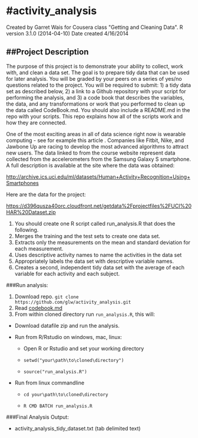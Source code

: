 #activity_analysis
=================
Created by Garret Wais for Cousera class "Getting and Cleaning Data". 
R version 3.1.0 (2014-04-10)
Date created 4/16/2014

##Project Description
--------------------
The purpose of this project is to demonstrate your ability to collect, work with, and clean a data set. The goal is to prepare tidy data that can be used for later analysis. You will be graded by your peers on a series of yes/no questions related to the project. You will be required to submit: 1) a tidy data set as described below, 2) a link to a Github repository with your script for performing the analysis, and 3) a code book that describes the variables, the data, and any transformations or work that you performed to clean up the data called CodeBook.md. You should also include a README.md in the repo with your scripts. This repo explains how all of the scripts work and how they are connected.  

One of the most exciting areas in all of data science right now is wearable computing - see for example this article . Companies like Fitbit, Nike, and Jawbone Up are racing to develop the most advanced algorithms to attract new users. The data linked to from the course website represent data collected from the accelerometers from the Samsung Galaxy S smartphone. A full description is available at the site where the data was obtained: 

http://archive.ics.uci.edu/ml/datasets/Human+Activity+Recognition+Using+Smartphones 

Here are the data for the project: 

https://d396qusza40orc.cloudfront.net/getdata%2Fprojectfiles%2FUCI%20HAR%20Dataset.zip 

1. You should create one R script called run_analysis.R that does the following. 
2. Merges the training and the test sets to create one data set.
3. Extracts only the measurements on the mean and standard deviation for each measurement. 
4. Uses descriptive activity names to name the activities in the data set
5. Appropriately labels the data set with descriptive variable names. 
6. Creates a second, independent tidy data set with the average of each variable for each activity and each subject. 

###Run analysis:
1. Download repo. `git clone https://github.com/glw/activity_analysis.git`
2. Read [codebook.md](https://github.com/glw/activity_analysis/blob/master/CodeBook.md)
3. From within cloned directory run `run_analysis.R`, this will:
 * Download datafile zip and run the analysis.

* Run from R/Rstudio on windows, mac, linux:

     * Open R or Rstudio and set your working directory 
     
     * `setwd("your\path\to\cloned\directory")`
     
     * `source("run_analysis.R")`

* Run from linux commandline

     * `cd your\path\to\cloned\directory`
     
     * `R CMD BATCH run_analysis.R`

###Final Analysis Output:
* activity_analysis_tidy_dataset.txt (tab delimited text)
